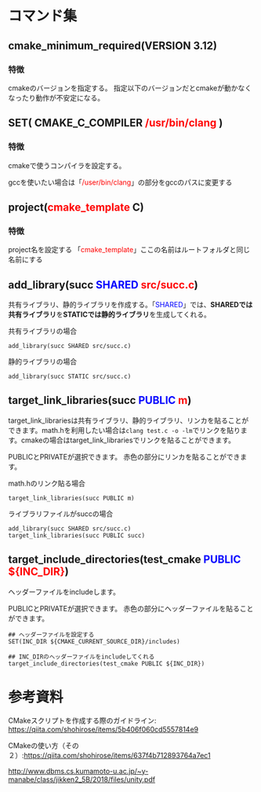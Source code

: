 # コマンド集

## cmake_minimum_required(VERSION 3.12)

### 特徴

cmakeのバージョンを指定する。
指定以下のバージョンだとcmakeが動かなくなったり動作が不安定になる。

## SET( CMAKE_C_COMPILER <font color="red">/usr/bin/clang</font> )

### 特徴

cmakeで使うコンパイラを設定する。

gccを使いたい場合は「<font color="red">/user/bin/clang</font>」の部分をgccのパスに変更する

## project(<font color="red">cmake_template</font> C)

### 特徴

project名を設定する
「<font color="red">cmake_template</font>」ここの名前はルートフォルダと同じ名前にする

## add_library(succ <font color="blue">SHARED</font> <font color="red">src/succ.c</font>)

共有ライブラリ、静的ライブラリを作成する。「<font color="blue">SHARED</font>」では、**SHAREDでは共有ライブラリ**を**STATICでは静的ライブラリ**を生成してくれる。

共有ライブラリの場合
```
add_library(succ SHARED src/succ.c)
```

静的ライブラリの場合
```
add_library(succ STATIC src/succ.c)
```

## target_link_libraries(succ <font color="blue">PUBLIC</font> <font color="red">m</font>)

target_link_librariesは共有ライブラリ、静的ライブラリ、リンカを貼ることができます。math.hを利用したい場合は```clang test.c -o -lm```でリンクを貼ります。cmakeの場合はtarget_link_librariesでリンクを貼ることができます。

PUBLICとPRIVATEが選択できます。
赤色の部分にリンカを貼ることができます。

math.hのリンク貼る場合
```
target_link_libraries(succ PUBLIC m)
```

ライブラリファイルがsuccの場合
```
add_library(succ SHARED src/succ.c)
target_link_libraries(succ PUBLIC succ)
```

## target_include_directories(test_cmake <font color="blue">PUBLIC</font> <font color="red">${INC_DIR}</font>)

ヘッダーファイルをincludeします。

PUBLICとPRIVATEが選択できます。
赤色の部分にヘッダーファイルを貼ることができます。


```
## ヘッダーファイルを設定する
SET(INC_DIR ${CMAKE_CURRENT_SOURCE_DIR}/includes)

## INC_DIRのヘッダーファイルをincludeしてくれる
target_include_directories(test_cmake PUBLIC ${INC_DIR})
```

# 参考資料

CMakeスクリプトを作成する際のガイドライン: https://qiita.com/shohirose/items/5b406f060cd5557814e9

CMakeの使い方（その２）:https://qiita.com/shohirose/items/637f4b712893764a7ec1

http://www.dbms.cs.kumamoto-u.ac.jp/~y-manabe/class/jikken2_5B/2018/files/unity.pdf